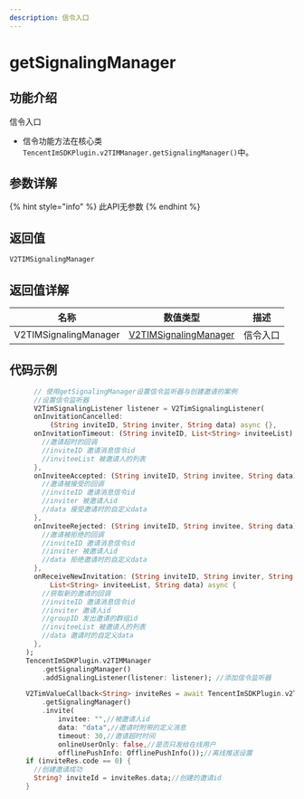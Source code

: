 ```yaml
---
description: 信令入口
---
```


# getSignalingManager

## 功能介绍

信令入口

* 信令功能方法在核心类 `TencentImSDKPlugin.v2TIMManager.getSignalingManager()`中。

## 参数详解

{% hint style="info" %}
此API无参数
{% endhint %}

## 返回值

```dart
V2TIMSignalingManager
```

## 返回值详解

| 名称                    | 数值类型                                               | 描述   |
| --------------------- | -------------------------------------------------- | ---- |
| V2TIMSignalingManager | [V2TIMSignalingManager](../v2timsignalingmanager/) | 信令入口 |

## 代码示例  &#x20;

```dart
      // 使用getSignalingManager设置信令监听器与创建邀请的案例
      //设置信令监听器
      V2TimSignalingListener listener = V2TimSignalingListener(
      onInvitationCancelled:
          (String inviteID, String inviter, String data) async {},
      onInvitationTimeout: (String inviteID, List<String> inviteeList) async {
        //邀请超时的回调
        //inviteID 邀请消息信令id
        //inviteeList 被邀请人的列表
      },
      onInviteeAccepted: (String inviteID, String invitee, String data) async {
        //邀请被接受的回调
        //inviteID 邀请消息信令id
        //inviter 被邀请人id
        //data 接受邀请时的自定义data
      },
      onInviteeRejected: (String inviteID, String invitee, String data) async {
        //邀请被拒绝的回调
        //inviteID 邀请消息信令id
        //inviter 被邀请人id
        //data 拒绝邀请时的自定义data
      },
      onReceiveNewInvitation: (String inviteID, String inviter, String groupID,
          List<String> inviteeList, String data) async {
        //获取新的邀请的回调
        //inviteID 邀请消息信令id
        //inviter 邀请人id
        //groupID 发出邀请的群组id
        //inviteeList 被邀请人的列表
        //data 邀请时的自定义data
      },
    );
    TencentImSDKPlugin.v2TIMManager
        .getSignalingManager()
        .addSignalingListener(listener: listener); //添加信令监听器

    V2TimValueCallback<String> inviteRes = await TencentImSDKPlugin.v2TIMManager
        .getSignalingManager()
        .invite(
            invitee: "",//被邀请人id
            data: "data",//邀请时附带的定义消息
            timeout: 30,//邀请超时时间
            onlineUserOnly: false,//是否只发给在线用户
            offlinePushInfo: OfflinePushInfo());//离线推送设置
    if (inviteRes.code == 0) {
      //创建邀请成功
      String? inviteId = inviteRes.data;//创建的邀请id
    }
```
